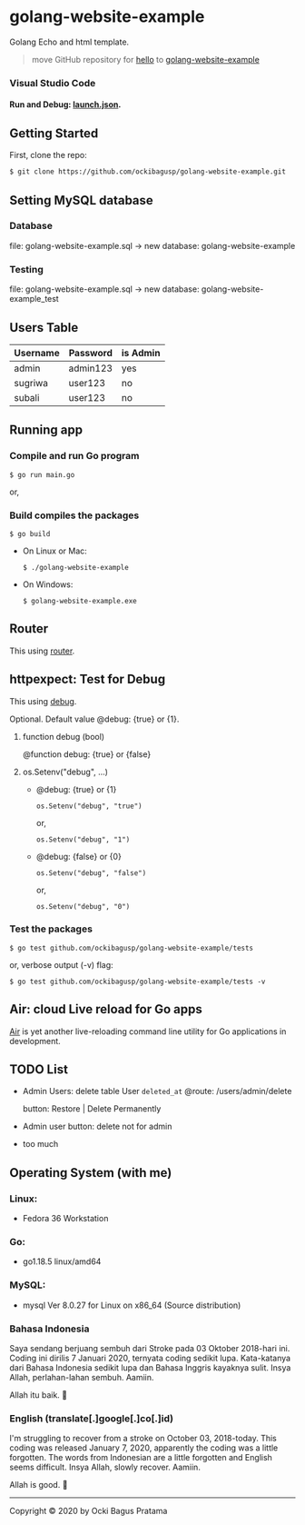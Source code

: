 # golang-website-example
Golang Echo and html template. 

> move GitHub repository for [hello](https://github.com/ockibagusp/hello) to [golang-website-example](#)



### Visual Studio Code

#### Run and Debug: [launch.json](https://github.com/ockibagusp/golang-website-example/blob/master/.vscode/launch.json).


## Getting Started
First, clone the repo:
```bash
$ git clone https://github.com/ockibagusp/golang-website-example.git
```

## Setting MySQL database

### Database 
file: golang-website-example.sql -> new database: golang-website-example

### Testing
file: golang-website-example.sql -> new database: golang-website-example_test

## Users Table

| Username | Password | is Admin |
| --- | --- | --- |
| admin | admin123 | yes |
| sugriwa | user123 | no |
| subali | user123 | no |


## Running app

### Compile and run Go program
```
$ go run main.go
```

or,

### Build compiles the packages

```
$ go build
```

- On Linux or Mac:

    ```
    $ ./golang-website-example
    ```

- On  Windows:

    ```
    $ golang-website-example.exe
    ```


## Router
This using [router](https://github.com/ockibagusp/golang-website-example/blob/master/router/router.go).


## httpexpect: Test for Debug
This using [debug](https://github.com/ockibagusp/golang-website-example/blob/master/tests/main_test.go).

Optional. Default value @debug: {true} or {1}.

1. function debug (bool)

    @function debug: {true} or {false}

2. os.Setenv("debug", ...)

    - @debug: {true} or {1}

        ```
        os.Setenv("debug", "true") 
        ```
        or,
        ```
        os.Setenv("debug", "1")
        ```

    - @debug: {false} or {0}
        ```
        os.Setenv("debug", "false") 
        ```
        or,
        ```
        os.Setenv("debug", "0")
        ```

### Test the packages

```
$ go test github.com/ockibagusp/golang-website-example/tests 
```

or, verbose output (-v) flag:

```
$ go test github.com/ockibagusp/golang-website-example/tests -v
```

## Air: cloud Live reload for Go apps
[Air](https://github.com/cosmtrek/air) is yet another live-reloading command line utility for Go applications in development.


## TODO List
- Admin Users: delete table User `deleted_at` @route: /users/admin/delete

    button:
    Restore | Delete Permanently

- Admin user button: delete not for admin
- too much

## Operating System (with me)
### Linux:
- Fedora 36 Workstation

### Go: 
- go1.18.5 linux/amd64

### MySQL: 
- mysql  Ver 8.0.27 for Linux on x86_64 (Source distribution)


### Bahasa Indonesia
Saya sendang berjuang sembuh dari Stroke pada 03 Oktober 2018-hari ini. Coding ini dirilis 7 Januari 2020, ternyata coding sedikit lupa. Kata-katanya dari Bahasa Indonesia sedikit lupa dan Bahasa Inggris kayaknya sulit. Insya Allah, perlahan-lahan sembuh. Aamiin.

Allah itu baik. 🙂

### English (translate[.]google[.]co[.]id)
I'm struggling to recover from a stroke on October 03, 2018-today. This coding was released January 7, 2020, apparently the coding was a little forgotten. The words from Indonesian are a little forgotten and English seems difficult. Insya Allah, slowly recover. Aamiin.

Allah is good. 🙂

---

Copyright © 2020 by Ocki Bagus Pratama
